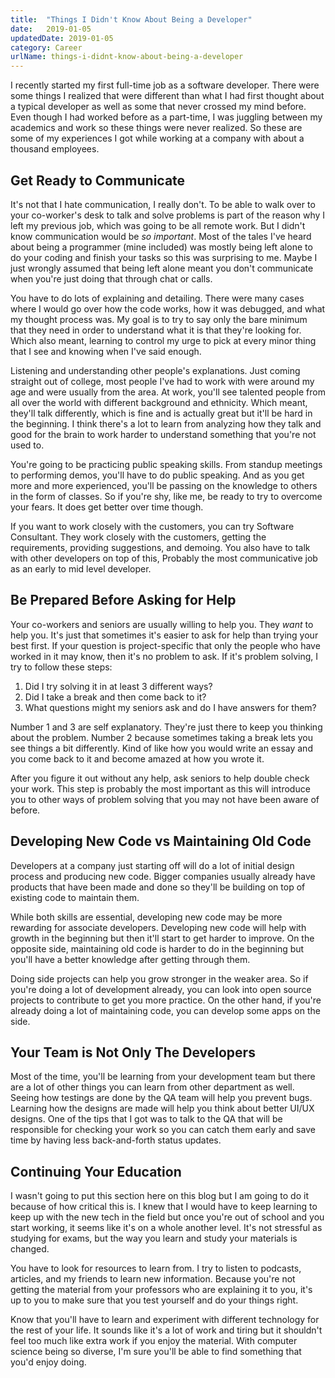 ```yaml
---
title:  "Things I Didn't Know About Being a Developer"
date:   2019-01-05
updatedDate: 2019-01-05
category: Career
urlName: things-i-didnt-know-about-being-a-developer
---
```


I recently started my first full-time job as a software developer. There were
some things I realized that were different than what I had first thought about
a typical developer as well as some that never crossed my mind before. Even
though I had worked before as a part-time, I was juggling between my academics
and work so these things were never realized. So these are some of my experiences
I got while working at a company with about a thousand employees.

## Get Ready to Communicate

It's not that I hate communication, I really don't. To be able to walk over to
your co-worker's desk to talk and solve problems is part of the reason why I
left my previous job, which was going to be all remote work. But I didn't know
communication would be _so important_. Most of the tales I've heard about being
a programmer (mine included) was mostly being left alone to do your coding and
finish your tasks so this was surprising to me. Maybe I just wrongly assumed
that being left alone meant you don't communicate when you're just doing that
through chat or calls.

You have to do lots of explaining and detailing. There were many cases where I
would go over how the code works, how it was debugged, and what my thought
process was. My goal is to try to say only the bare minimum that they need in
order to understand what it is that they're looking for. Which also meant,
learning to control my urge to pick at every minor thing that I see and knowing
when I've said enough.

Listening and understanding other people's explanations. Just coming straight
out of college, most people I've had to work with were around my age and were
usually from the area. At work, you'll see talented people from all over the
world with different background and ethnicity. Which meant, they'll talk
differently, which is fine and is actually great but it'll be hard in the beginning.
I think there's a lot to learn from analyzing how they talk and good for the brain
to work harder to understand something that you're not used to.

You're going to be practicing public speaking skills. From standup meetings to
performing demos, you'll have to do public speaking. And as you get more and more
experienced, you'll be passing on the knowledge to others in the form of classes.
So if you're shy, like me, be ready to try to overcome your fears. It does get
better over time though.

If you want to work closely with the customers, you can try Software Consultant.
They work closely with the customers, getting the requirements, providing
suggestions, and demoing. You also have to talk with other developers on top of this,
Probably the most communicative job as an early to mid level developer.

## Be Prepared Before Asking for Help

Your co-workers and seniors are usually willing to help you. They _want_ to help
you. It's just that sometimes it's easier to ask for help than trying your
best first. If your question is project-specific that only the people who have
worked in it may know, then it's no problem to ask. If it's problem solving, I try
to follow these steps:

1. Did I try solving it in at least 3 different ways?
2. Did I take a break and then come back to it?
3. What questions might my seniors ask and do I have answers for them?

Number 1 and 3 are self explanatory. They're just there to keep you thinking about
the problem. Number 2 because sometimes taking a break lets you see things a bit
differently. Kind of like how you would write an essay and you come back to it and
become amazed at how you wrote it.

After you figure it out without any help, ask seniors to help double check your work.
This step is probably the most important as this will introduce you to other ways
of problem solving that you may not have been aware of before.

## Developing New Code vs Maintaining Old Code

Developers at a company just starting off will do a lot of initial design process
and producing new code. Bigger companies usually already have products that have
been made and done so they'll be building on top of existing code to maintain them.

While both skills are essential, developing new code may be more rewarding for associate
developers. Developing new code will help with growth in the beginning but
then it'll start to get harder to improve. On the opposite side, maintaining old
code is harder to do in the beginning but you'll have a better knowledge after
getting through them.

Doing side projects can help you grow stronger in the weaker area. So if you're
doing a lot of development already, you can look into open source projects to contribute
to get you more practice. On the other hand, if you're already doing a lot of maintaining
code, you can develop some apps on the side.

## Your Team is Not Only The Developers

Most of the time, you'll be learning from your development team but there are a lot
of other things you can learn from other department as well. Seeing how testings
are done by the QA team will help you prevent bugs. Learning how the designs are
made will help you think about better UI/UX designs. One of the tips that I got
was to talk to the QA that will be responsible for checking
your work so you can catch them early and save time by having less back-and-forth
status updates.

## Continuing Your Education

I wasn't going to put this section here on this blog but I am going to do it because
of how critical this is. I knew that I would have to keep learning to keep up with
the new tech in the field but once you're out of school and you start working, it
seems like it's on a whole another level. It's not stressful as studying for exams,
but the way you learn and study your materials is changed.

You have to look for resources to learn from. I try to listen to podcasts, articles,
and my friends to learn new information. Because you're not getting the material
from your professors who are explaining it to you, it's up to you to make sure
that you test yourself and do your things right.

Know that you'll have to learn and experiment with different technology for the
rest of your life. It sounds like it's a lot of work and tiring but it shouldn't
feel too much like extra work if you enjoy the material. With computer science
being so diverse, I'm sure you'll be able to find something that you'd enjoy doing.